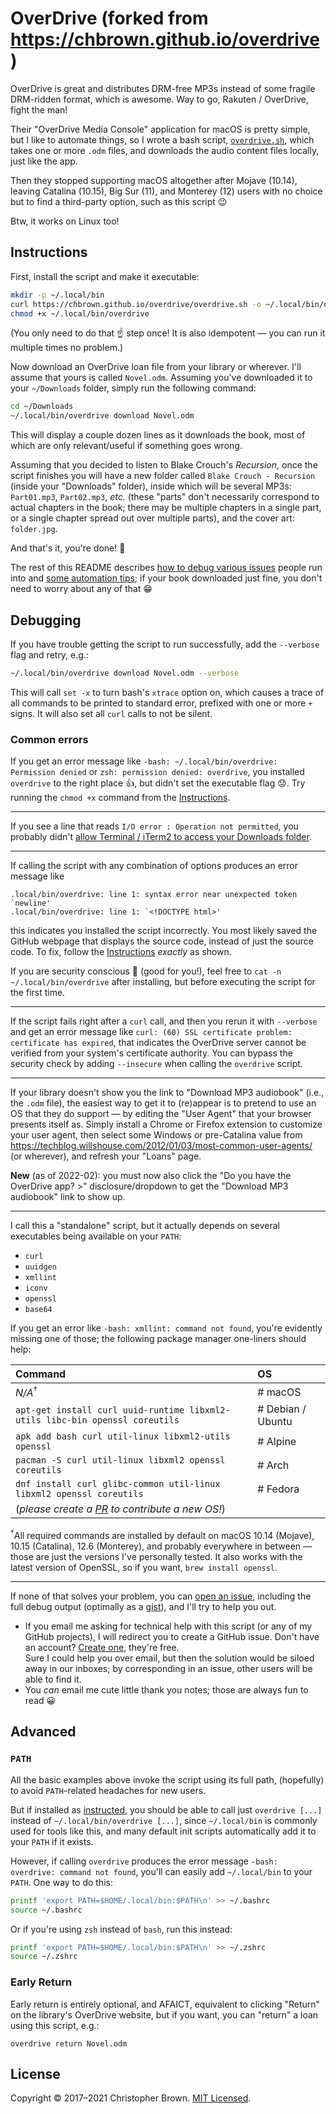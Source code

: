 # OverDrive (forked from https://chbrown.github.io/overdrive)

OverDrive is great and distributes DRM-free MP3s instead of some fragile DRM-ridden format, which is awesome.
Way to go, Rakuten / OverDrive, fight the man!

Their "OverDrive Media Console" application for macOS is pretty simple,
but I like to automate things,
so I wrote a bash script, [`overdrive.sh`](overdrive.sh),
which takes one or more `.odm` files,
and downloads the audio content files locally, just like the app.

Then they stopped supporting macOS altogether after Mojave (10.14),
leaving Catalina (10.15), Big Sur (11), and Monterey (12) users with no choice but to find a third-party option,
such as this script 😉

Btw, it works on Linux too!


## Instructions

First, install the script and make it executable:

```sh
mkdir -p ~/.local/bin
curl https://chbrown.github.io/overdrive/overdrive.sh -o ~/.local/bin/overdrive
chmod +x ~/.local/bin/overdrive
```

(You only need to do that ☝️ step once!
It is also idempotent — you can run it multiple times no problem.)

Now download an OverDrive loan file from your library or wherever.
I'll assume that yours is called `Novel.odm`.
Assuming you've downloaded it to your `~/Downloads` folder, simply run the following command:

```sh
cd ~/Downloads
~/.local/bin/overdrive download Novel.odm
```

This will display a couple dozen lines as it downloads the book,
most of which are only relevant/useful if something goes wrong.

Assuming that you decided to listen to Blake Crouch's _Recursion_,
once the script finishes you will have a new folder called `Blake Crouch - Recursion` (inside your "Downloads" folder),
inside which will be several MP3s: `Part01.mp3`, `Part02.mp3`, _etc._
(these "parts" don't necessarily correspond to actual chapters in the book;
there may be multiple chapters in a single part, or a single chapter spread out over multiple parts),
and the cover art: `folder.jpg`.

And that's it, you're done! 🎉

The rest of this README describes
[how to debug various issues](#debugging) people run into
and [some automation tips](#advanced);
if your book downloaded just fine, you don't need to worry about any of that 😁


## Debugging

If you have trouble getting the script to run successfully, add the `--verbose` flag and retry, e.g.:

```sh
~/.local/bin/overdrive download Novel.odm --verbose
```

This will call `set -x` to turn bash's `xtrace` option on,
which causes a trace of all commands to be printed to standard error,
prefixed with one or more `+` signs.
It will also set all `curl` calls to not be silent.

### Common errors

If you get an error message like `-bash: ~/.local/bin/overdrive: Permission denied` or `zsh: permission denied: overdrive`,
you installed `overdrive` to the right place 👍, but didn't set the executable flag 😟.
Try running the `chmod +x` command from the [Instructions](#instructions).

---

If you see a line that reads `I/O error : Operation not permitted`,
you probably didn't [allow Terminal / iTerm2 to access your Downloads folder](https://www.google.com/search?q=allow+terminal+access+downloads+folder+macos).

---

If calling the script with any combination of options produces an error message like
```console
.local/bin/overdrive: line 1: syntax error near unexpected token `newline'
.local/bin/overdrive: line 1: `<!DOCTYPE html>'
```
this indicates you installed the script incorrectly.
You most likely saved the GitHub webpage that displays the source code, instead of just the source code.
To fix, follow the [Instructions](#instructions) _exactly_ as shown.

If you are security conscious 🧐 (good for you!), feel free to `cat -n ~/.local/bin/overdrive` after installing, but before executing the script for the first time.

---

If the script fails right after a `curl` call, and then you rerun it with `--verbose` and get an error message like `curl: (60) SSL certificate problem: certificate has expired`,
that indicates the OverDrive server cannot be verified from your system's certificate authority.
You can bypass the security check by adding `--insecure` when calling the `overdrive` script.

---

If your library doesn't show you the link to "Download MP3 audiobook" (i.e., the `.odm` file),
the easiest way to get it to (re)appear is to pretend to use an OS that they do support —
by editing the "User Agent" that your browser presents itself as.
Simply install a Chrome or Firefox extension to customize your user agent,
then select some Windows or pre-Catalina value from https://techblog.willshouse.com/2012/01/03/most-common-user-agents/ (or wherever), and refresh your "Loans" page.

**New** (as of 2022-02):
you must now also click the "Do you have the OverDrive app? >" disclosure/dropdown
to get the "Download MP3 audiobook" link to show up.

---

I call this a "standalone" script,
but it actually depends on several executables being available on your `PATH`:

* `curl`
* `uuidgen`
* `xmllint`
* `iconv`
* `openssl`
* `base64`

If you get an error like `-bash: xmllint: command not found`,
you're evidently missing one of those;
the following package manager one-liners should help:

| Command | OS |
|:--------|:---|
| _N/A_<sup>†</sup> | # macOS
| `apt-get install curl uuid-runtime libxml2-utils libc-bin openssl coreutils` | # Debian / Ubuntu
| `apk add bash curl util-linux libxml2-utils openssl` | # Alpine
| `pacman -S curl util-linux libxml2 openssl coreutils` | # Arch
| `dnf install curl glibc-common util-linux libxml2 openssl coreutils` | # Fedora
| (_please create a [PR](https://github.com/chbrown/overdrive/pulls) to contribute a new OS!_)

<sup>†</sup>All required commands are installed by default on macOS 10.14 (Mojave), 10.15 (Catalina), 12.6 (Monterey),
and probably everywhere in between — those are just the versions I've personally tested.
It also works with the latest version of OpenSSL,
so if you want, `brew install openssl`.

---

If none of that solves your problem,
you can [open an issue](https://github.com/chbrown/overdrive/issues/new),
including the full debug output (optimally as a [gist](https://gist.github.com/)),
and I'll try to help you out.

* If you email me asking for technical help with this script (or any of my GitHub projects),
  I will redirect you to create a GitHub issue.
  Don't have an account? [Create one](https://github.com/signup), they're free. \
  Sure I could help you over email, but then the solution would be siloed away in our inboxes;
  by corresponding in an issue, other users will be able to find it.
* You _can_ email me cute little thank you notes; those are always fun to read 😀


## Advanced

### `PATH`

All the basic examples above invoke the script using its full path,
(hopefully) to avoid `PATH`-related headaches for new users.
<!-- Seriously, I feel like half the time I've spent answering issues is trying to mindread what they've done to their PATH and the most likely way to fix it. -->
But if installed as [instructed](#instructions),
you should be able to call just `overdrive [...]` instead of `~/.local/bin/overdrive [...]`,
since `~/.local/bin` is commonly used for tools like this,
and many default init scripts automatically add it to your `PATH` if it exists.

However, if calling `overdrive` produces the error message `-bash: overdrive: command not found`,
you'll can easily add `~/.local/bin` to your `PATH`. One way to do this:

```sh
printf 'export PATH=$HOME/.local/bin:$PATH\n' >> ~/.bashrc
source ~/.bashrc
```

Or if you're using `zsh` instead of `bash`, run this instead:

```sh
printf 'export PATH=$HOME/.local/bin:$PATH\n' >> ~/.zshrc
source ~/.zshrc
```

### Early Return

Early return is entirely optional,
and AFAICT, equivalent to clicking "Return" on the library's OverDrive website,
but if you want, you can "return" a loan using this script, e.g.:

    overdrive return Novel.odm


## License

Copyright © 2017–2021 Christopher Brown.
[MIT Licensed](https://chbrown.github.io/licenses/MIT/#2017-2021).
